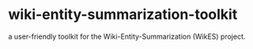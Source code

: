 # wiki-entity-summarization-toolkit
a user-friendly toolkit for the Wiki-Entity-Summarization (WikES) project.
